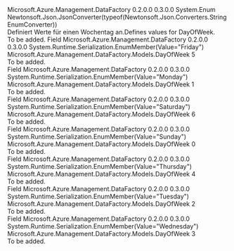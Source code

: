 <Type Name="DayOfWeek" FullName="Microsoft.Azure.Management.DataFactory.Models.DayOfWeek">
  <TypeSignature Language="C#" Value="public enum DayOfWeek" />
  <TypeSignature Language="ILAsm" Value=".class public auto ansi sealed DayOfWeek extends System.Enum" />
  <TypeSignature Language="DocId" Value="T:Microsoft.Azure.Management.DataFactory.Models.DayOfWeek" />
  <TypeSignature Language="VB.NET" Value="Public Enum DayOfWeek" />
  <TypeSignature Language="F#" Value="type DayOfWeek = " />
  <AssemblyInfo>
    <AssemblyName>Microsoft.Azure.Management.DataFactory</AssemblyName>
    <AssemblyVersion>0.2.0.0</AssemblyVersion>
    <AssemblyVersion>0.3.0.0</AssemblyVersion>
  </AssemblyInfo>
  <Base>
    <BaseTypeName>System.Enum</BaseTypeName>
  </Base>
  <Attributes>
    <Attribute>
      <AttributeName>Newtonsoft.Json.JsonConverter(typeof(Newtonsoft.Json.Converters.StringEnumConverter))</AttributeName>
    </Attribute>
  </Attributes>
  <Docs>
    <summary>
            <span data-ttu-id="65ecf-101">Definiert Werte für einen Wochentag an.</span><span class="sxs-lookup"><span data-stu-id="65ecf-101">Defines values for DayOfWeek.</span></span>
            </summary>
    <remarks>To be added.</remarks>
  </Docs>
  <Members>
    <Member MemberName="Friday">
      <MemberSignature Language="C#" Value="Friday" />
      <MemberSignature Language="ILAsm" Value=".field public static literal valuetype Microsoft.Azure.Management.DataFactory.Models.DayOfWeek Friday = int32(5)" />
      <MemberSignature Language="DocId" Value="F:Microsoft.Azure.Management.DataFactory.Models.DayOfWeek.Friday" />
      <MemberSignature Language="VB.NET" Value="Friday" />
      <MemberSignature Language="F#" Value="Friday = 5" Usage="Microsoft.Azure.Management.DataFactory.Models.DayOfWeek.Friday" />
      <MemberType>Field</MemberType>
      <AssemblyInfo>
        <AssemblyName>Microsoft.Azure.Management.DataFactory</AssemblyName>
        <AssemblyVersion>0.2.0.0</AssemblyVersion>
        <AssemblyVersion>0.3.0.0</AssemblyVersion>
      </AssemblyInfo>
      <Attributes>
        <Attribute>
          <AttributeName>System.Runtime.Serialization.EnumMember(Value="Friday")</AttributeName>
        </Attribute>
      </Attributes>
      <ReturnValue>
        <ReturnType>Microsoft.Azure.Management.DataFactory.Models.DayOfWeek</ReturnType>
      </ReturnValue>
      <MemberValue>5</MemberValue>
      <Docs>
        <summary>To be added.</summary>
      </Docs>
    </Member>
    <Member MemberName="Monday">
      <MemberSignature Language="C#" Value="Monday" />
      <MemberSignature Language="ILAsm" Value=".field public static literal valuetype Microsoft.Azure.Management.DataFactory.Models.DayOfWeek Monday = int32(1)" />
      <MemberSignature Language="DocId" Value="F:Microsoft.Azure.Management.DataFactory.Models.DayOfWeek.Monday" />
      <MemberSignature Language="VB.NET" Value="Monday" />
      <MemberSignature Language="F#" Value="Monday = 1" Usage="Microsoft.Azure.Management.DataFactory.Models.DayOfWeek.Monday" />
      <MemberType>Field</MemberType>
      <AssemblyInfo>
        <AssemblyName>Microsoft.Azure.Management.DataFactory</AssemblyName>
        <AssemblyVersion>0.2.0.0</AssemblyVersion>
        <AssemblyVersion>0.3.0.0</AssemblyVersion>
      </AssemblyInfo>
      <Attributes>
        <Attribute>
          <AttributeName>System.Runtime.Serialization.EnumMember(Value="Monday")</AttributeName>
        </Attribute>
      </Attributes>
      <ReturnValue>
        <ReturnType>Microsoft.Azure.Management.DataFactory.Models.DayOfWeek</ReturnType>
      </ReturnValue>
      <MemberValue>1</MemberValue>
      <Docs>
        <summary>To be added.</summary>
      </Docs>
    </Member>
    <Member MemberName="Saturday">
      <MemberSignature Language="C#" Value="Saturday" />
      <MemberSignature Language="ILAsm" Value=".field public static literal valuetype Microsoft.Azure.Management.DataFactory.Models.DayOfWeek Saturday = int32(6)" />
      <MemberSignature Language="DocId" Value="F:Microsoft.Azure.Management.DataFactory.Models.DayOfWeek.Saturday" />
      <MemberSignature Language="VB.NET" Value="Saturday" />
      <MemberSignature Language="F#" Value="Saturday = 6" Usage="Microsoft.Azure.Management.DataFactory.Models.DayOfWeek.Saturday" />
      <MemberType>Field</MemberType>
      <AssemblyInfo>
        <AssemblyName>Microsoft.Azure.Management.DataFactory</AssemblyName>
        <AssemblyVersion>0.2.0.0</AssemblyVersion>
        <AssemblyVersion>0.3.0.0</AssemblyVersion>
      </AssemblyInfo>
      <Attributes>
        <Attribute>
          <AttributeName>System.Runtime.Serialization.EnumMember(Value="Saturday")</AttributeName>
        </Attribute>
      </Attributes>
      <ReturnValue>
        <ReturnType>Microsoft.Azure.Management.DataFactory.Models.DayOfWeek</ReturnType>
      </ReturnValue>
      <MemberValue>6</MemberValue>
      <Docs>
        <summary>To be added.</summary>
      </Docs>
    </Member>
    <Member MemberName="Sunday">
      <MemberSignature Language="C#" Value="Sunday" />
      <MemberSignature Language="ILAsm" Value=".field public static literal valuetype Microsoft.Azure.Management.DataFactory.Models.DayOfWeek Sunday = int32(0)" />
      <MemberSignature Language="DocId" Value="F:Microsoft.Azure.Management.DataFactory.Models.DayOfWeek.Sunday" />
      <MemberSignature Language="VB.NET" Value="Sunday" />
      <MemberSignature Language="F#" Value="Sunday = 0" Usage="Microsoft.Azure.Management.DataFactory.Models.DayOfWeek.Sunday" />
      <MemberType>Field</MemberType>
      <AssemblyInfo>
        <AssemblyName>Microsoft.Azure.Management.DataFactory</AssemblyName>
        <AssemblyVersion>0.2.0.0</AssemblyVersion>
        <AssemblyVersion>0.3.0.0</AssemblyVersion>
      </AssemblyInfo>
      <Attributes>
        <Attribute>
          <AttributeName>System.Runtime.Serialization.EnumMember(Value="Sunday")</AttributeName>
        </Attribute>
      </Attributes>
      <ReturnValue>
        <ReturnType>Microsoft.Azure.Management.DataFactory.Models.DayOfWeek</ReturnType>
      </ReturnValue>
      <MemberValue>0</MemberValue>
      <Docs>
        <summary>To be added.</summary>
      </Docs>
    </Member>
    <Member MemberName="Thursday">
      <MemberSignature Language="C#" Value="Thursday" />
      <MemberSignature Language="ILAsm" Value=".field public static literal valuetype Microsoft.Azure.Management.DataFactory.Models.DayOfWeek Thursday = int32(4)" />
      <MemberSignature Language="DocId" Value="F:Microsoft.Azure.Management.DataFactory.Models.DayOfWeek.Thursday" />
      <MemberSignature Language="VB.NET" Value="Thursday" />
      <MemberSignature Language="F#" Value="Thursday = 4" Usage="Microsoft.Azure.Management.DataFactory.Models.DayOfWeek.Thursday" />
      <MemberType>Field</MemberType>
      <AssemblyInfo>
        <AssemblyName>Microsoft.Azure.Management.DataFactory</AssemblyName>
        <AssemblyVersion>0.2.0.0</AssemblyVersion>
        <AssemblyVersion>0.3.0.0</AssemblyVersion>
      </AssemblyInfo>
      <Attributes>
        <Attribute>
          <AttributeName>System.Runtime.Serialization.EnumMember(Value="Thursday")</AttributeName>
        </Attribute>
      </Attributes>
      <ReturnValue>
        <ReturnType>Microsoft.Azure.Management.DataFactory.Models.DayOfWeek</ReturnType>
      </ReturnValue>
      <MemberValue>4</MemberValue>
      <Docs>
        <summary>To be added.</summary>
      </Docs>
    </Member>
    <Member MemberName="Tuesday">
      <MemberSignature Language="C#" Value="Tuesday" />
      <MemberSignature Language="ILAsm" Value=".field public static literal valuetype Microsoft.Azure.Management.DataFactory.Models.DayOfWeek Tuesday = int32(2)" />
      <MemberSignature Language="DocId" Value="F:Microsoft.Azure.Management.DataFactory.Models.DayOfWeek.Tuesday" />
      <MemberSignature Language="VB.NET" Value="Tuesday" />
      <MemberSignature Language="F#" Value="Tuesday = 2" Usage="Microsoft.Azure.Management.DataFactory.Models.DayOfWeek.Tuesday" />
      <MemberType>Field</MemberType>
      <AssemblyInfo>
        <AssemblyName>Microsoft.Azure.Management.DataFactory</AssemblyName>
        <AssemblyVersion>0.2.0.0</AssemblyVersion>
        <AssemblyVersion>0.3.0.0</AssemblyVersion>
      </AssemblyInfo>
      <Attributes>
        <Attribute>
          <AttributeName>System.Runtime.Serialization.EnumMember(Value="Tuesday")</AttributeName>
        </Attribute>
      </Attributes>
      <ReturnValue>
        <ReturnType>Microsoft.Azure.Management.DataFactory.Models.DayOfWeek</ReturnType>
      </ReturnValue>
      <MemberValue>2</MemberValue>
      <Docs>
        <summary>To be added.</summary>
      </Docs>
    </Member>
    <Member MemberName="Wednesday">
      <MemberSignature Language="C#" Value="Wednesday" />
      <MemberSignature Language="ILAsm" Value=".field public static literal valuetype Microsoft.Azure.Management.DataFactory.Models.DayOfWeek Wednesday = int32(3)" />
      <MemberSignature Language="DocId" Value="F:Microsoft.Azure.Management.DataFactory.Models.DayOfWeek.Wednesday" />
      <MemberSignature Language="VB.NET" Value="Wednesday" />
      <MemberSignature Language="F#" Value="Wednesday = 3" Usage="Microsoft.Azure.Management.DataFactory.Models.DayOfWeek.Wednesday" />
      <MemberType>Field</MemberType>
      <AssemblyInfo>
        <AssemblyName>Microsoft.Azure.Management.DataFactory</AssemblyName>
        <AssemblyVersion>0.2.0.0</AssemblyVersion>
        <AssemblyVersion>0.3.0.0</AssemblyVersion>
      </AssemblyInfo>
      <Attributes>
        <Attribute>
          <AttributeName>System.Runtime.Serialization.EnumMember(Value="Wednesday")</AttributeName>
        </Attribute>
      </Attributes>
      <ReturnValue>
        <ReturnType>Microsoft.Azure.Management.DataFactory.Models.DayOfWeek</ReturnType>
      </ReturnValue>
      <MemberValue>3</MemberValue>
      <Docs>
        <summary>To be added.</summary>
      </Docs>
    </Member>
  </Members>
</Type>